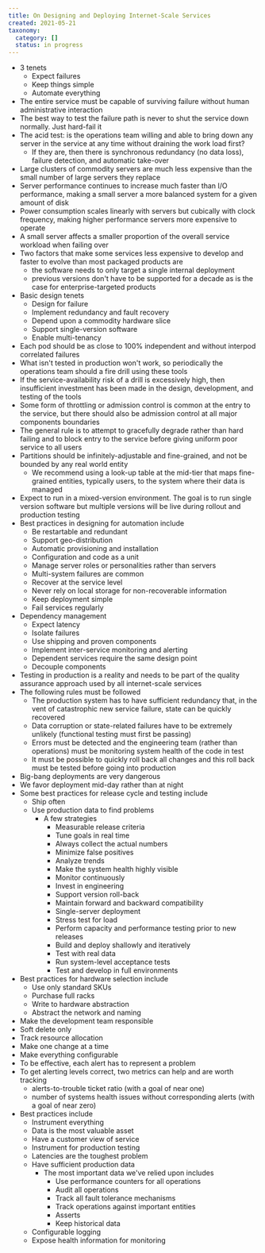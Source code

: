 ```yaml
---
title: On Designing and Deploying Internet-Scale Services
created: 2021-05-21
taxonomy:
  category: []
  status: in progress
---
```


* 3 tenets
	* Expect failures
	* Keep things simple
	* Automate everything
* The entire service must be capable of surviving failure without human administrative interaction
* The best way to test the failure path is never to shut the service down normally. Just hard-fail it
* The acid test: is the operations team willing and able to bring down any server in the service at any time without draining the work load first?
	* If they are, then there is synchronous redundancy (no data loss), failure detection, and automatic take-over
* Large clusters of commodity servers are much less expensive than the small number of large servers they replace
* Server performance continues to increase much faster than I/O performance, making a small server a more balanced system for a given amount of disk
* Power consumption scales linearly with servers but cubically with clock frequency, making higher performance servers more expensive to operate
* A small server affects a smaller proportion of the overall service workload when failing over
* Two factors that make some services less expensive to develop and faster to evolve than most packaged products are
	* the software needs to only target a single internal deployment
	* previous versions don't have to be supported for a decade as is the case for enterprise-targeted products
* Basic design tenets
	* Design for failure
	* Implement redundancy and fault recovery
	* Depend upon a commodity hardware slice
	* Support single-version software
	* Enable multi-tenancy
* Each pod should be as close to 100% independent and without interpod correlated failures
* What isn't tested in production won't work, so periodically the operations team should a fire drill using these tools
* If the service-availability risk of a drill is excessively high, then insufficient investment has been made in the design, development, and testing of the tools
* Some form of throttling or admission control is common at the entry to the service, but there should also be admission control at all major components boundaries
* The general rule is to attempt to gracefully degrade rather than hard failing and to block entry to the service before giving uniform poor service to all users
* Partitions should be infinitely-adjustable and fine-grained, and not be bounded by any real world entity
	* We recommend using a look-up table at the mid-tier that maps fine-grained entities, typically users, to the system where their data is managed
* Expect to run in a mixed-version environment. The goal is to run single version software but multiple versions will be live during rollout and production testing
* Best practices in designing for automation include
	* Be restartable and redundant
	* Support geo-distribution
	* Automatic provisioning and installation
	* Configuration and code as a unit
	* Manage server roles or personalities rather than servers
	* Multi-system failures are common
	* Recover at the service level
	* Never rely on local storage for non-recoverable information
	* Keep deployment simple
	* Fail services regularly
* Dependency management
	* Expect latency
	* Isolate failures
	* Use shipping and proven components
	* Implement inter-service monitoring and alerting
	* Dependent services require the same design point
	* Decouple components
* Testing in production is a reality and needs to be part of the quality assurance approach used by all internet-scale services
* The following rules must be followed
	* The production system has to have sufficient redundancy that, in the vent of catastrophic new service failure, state can be quickly recovered
	* Data corruption or state-related failures have to be extremely unlikely (functional testing must first be passing)
	* Errors must be detected and the engineering team (rather than operations) must be monitoring system health of the code in test
	* It must be possible to quickly roll back all changes and this roll back must be tested before going into production
* Big-bang deployments are very dangerous
* We favor deployment mid-day rather than at night
* Some best practices for release cycle and testing include
	* Ship often
	* Use production data to find problems
		* A few strategies
			* Measurable release criteria
			* Tune goals in real time
			* Always collect the actual numbers
			* Minimize false positives
			* Analyze trends
			* Make the system health highly visible
			* Monitor continuously
			* Invest in engineering
			* Support version roll-back
			* Maintain forward and backward compatibility
			* Single-server deployment
			* Stress test for load
			* Perform capacity and performance testing prior to new releases
			* Build and deploy shallowly and iteratively
			* Test with real data
			* Run system-level acceptance tests
			* Test and develop in full environments
* Best practices for hardware selection include
	* Use only standard SKUs
	* Purchase full racks
	* Write to hardware abstraction
	* Abstract the network and naming
* Make the development team responsible
* Soft delete only
* Track resource allocation
* Make one change at a time
* Make everything configurable
* To be effective, each alert has to represent a problem
* To get alerting levels correct, two metrics can help and are worth tracking
	* alerts-to-trouble ticket ratio (with a goal of near one)
	* number of systems health issues without corresponding alerts (with a goal of near zero)
* Best practices include
	* Instrument everything
	* Data is the most valuable asset
	* Have a customer view of service
	* Instrument for production testing
	* Latencies are the toughest problem
	* Have sufficient production data
		* The most important data we've relied upon includes
			* Use performance counters for all operations
			* Audit all operations
			* Track all fault tolerance mechanisms
			* Track operations against important entities
			* Asserts
			* Keep historical data
	* Configurable logging
	* Expose health information for monitoring
